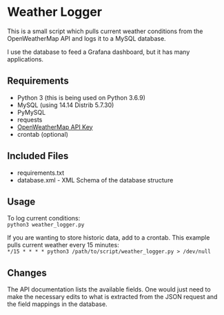 # Weather Logger
This is a small script which pulls current weather conditions from the OpenWeatherMap API and logs it to a MySQL database.  

I use the database to feed a Grafana dashboard, but it has many applications.

## Requirements

* Python 3 (this is being used on Python 3.6.9)
* MySQL (using 14.14 Distrib 5.7.30)
* PyMySQL
* requests
* [OpenWeatherMap API Key](https://openweathermap.org/api)
* crontab (optional)

## Included Files

* requirements.txt
* database.xml - XML Schema of the database structure

## Usage
To log current conditions:  
`python3 weather_logger.py`

If you are wanting to store historic data, add to a crontab.  This example pulls current weather every 15 minutes:  
`*/15 * * * * python3 /path/to/script/weather_logger.py > /dev/null`

## Changes
The API documentation lists the available fields.  One would just need to make the necessary edits to what is extracted from the JSON request and the field mappings in the database.
